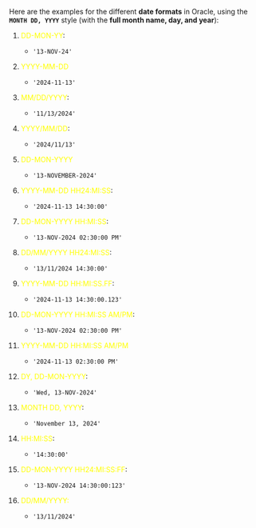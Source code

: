 Here are the examples for the different **date formats** in Oracle, using the **`MONTH DD, YYYY`** style (with the **full month name, day, and year**):

1. <span style="color:rgb(255, 255, 0)">DD-MON-YY</span>:
    - `'13-NOV-24'`
    
2. <span style="color:rgb(255, 255, 0)">YYYY-MM-DD</span>
    - `'2024-11-13'`
    
3. <span style="color:rgb(255, 255, 0)">MM/DD/YYYY</span>:
    - `'11/13/2024'`
    
4. <span style="color:rgb(255, 255, 0)">YYYY/MM/DD</span>:
    - `'2024/11/13'`
    
5. <span style="color:rgb(255, 255, 0)">DD-MON-YYYY</span>
    - `'13-NOVEMBER-2024'`
    
6. <span style="color:rgb(255, 255, 0)">YYYY-MM-DD HH24:MI:SS</span>:
    - `'2024-11-13 14:30:00'`
    
7. <span style="color:rgb(255, 255, 0)">DD-MON-YYYY HH:MI:SS</span>:
    - `'13-NOV-2024 02:30:00 PM'`
    
8. <span style="color:rgb(255, 255, 0)">DD/MM/YYYY   HH24:MI:SS</span>:
    - `'13/11/2024 14:30:00'`
    
9. <span style="color:rgb(255, 255, 0)">YYYY-MM-DD HH:MI:SS.FF</span>:
    - `'2024-11-13 14:30:00.123'`
    
10. <span style="color:rgb(255, 255, 0)">DD-MON-YYYY HH:MI:SS AM/PM</span>:
    - `'13-NOV-2024 02:30:00 PM'`
    
11. <span style="color:rgb(255, 255, 0)">YYYY-MM-DD HH:MI:SS AM/PM</span>
    - `'2024-11-13 02:30:00 PM'`
    
12. <span style="color:rgb(255, 255, 0)">DY, DD-MON-YYYY</span>:
    - `'Wed, 13-NOV-2024'`

13. <span style="color:rgb(255, 255, 0)">MONTH DD, YYYY</span>:
    - `'November 13, 2024'`
    
14. <span style="color:rgb(255, 255, 0)">HH:MI:SS</span>:
    - `'14:30:00'`
    
15. <span style="color:rgb(255, 255, 0)">DD-MON-YYYY HH24:MI:SS:FF</span>:
    - `'13-NOV-2024 14:30:00:123'`
    
16. <span style="color:rgb(255, 255, 0)">DD/MM/YYYY:</span>
    - `'13/11/2024'`



